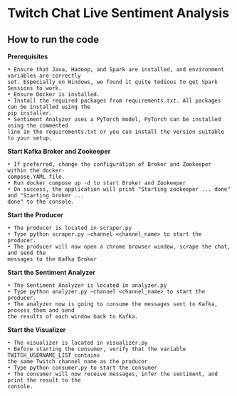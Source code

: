 # Twitch Chat Live Sentiment Analysis

## How to run the code

**Prerequisites**

    • Ensure that Java, Hadoop, and Spark are installed, and environment variables are correctly
    set. Especially on Windows, we found it quite tedious to get Spark Sessions to work.
    • Ensure Docker is installed.
    • Install the required packages from requirements.txt. All packages can be installed using the
    pip installer.
    • Sentiment Analyzer uses a PyTorch model, PyTorch can be installed using the commented
    line in the requirements.txt or you can install the version suitable to your setup.
**Start Kafka Broker and Zookeeper**

    • If preferred, change the configuration of Broker and Zookeeper within the docker-
    compose.YAML file.
    • Run docker compose up -d to start Broker and Zookeeper
    • On success, the application will print "Starting zookeeper ... done" and "Starting broker ...
    done" to the console.

**Start the Producer**

    • The producer is located in scraper.py
    • Type python scraper.py –channel <channel_name> to start the producer.
    • The producer will now open a chrome browser window, scrape the chat, and send the
    messages to the Kafka Broker
**Start the Sentiment Analyzer**

    • The Sentiment Analyzer is located in analyzer.py
    • Type python analyzer.py –channel <channel_name> to start the producer.
    • The analyzer now is going to consume the messages sent to Kafka, process them and send
    the results of each window back to Kafka.

**Start the Visualizer**

    • The visualizer is located in visualizer.py
    • Before starting the consumer, verify that the variable TWITCH_USERNAME_LIST contains
    the same Twitch channel name as the producer.
    • Type python consumer.py to start the consumer
    • The consumer will now receive messages, infer the sentiment, and print the result to the
    console.



